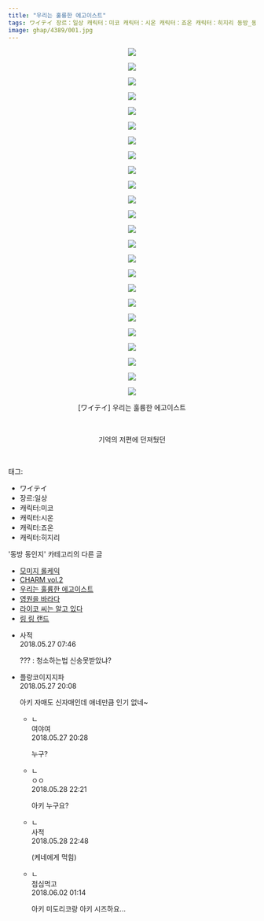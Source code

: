 ```yaml
---
title: "우리는 훌륭한 에고이스트"
tags: ワイテイ 장르：일상 캐릭터：미코 캐릭터：시온 캐릭터：죠온 캐릭터：히지리 동방_동인지
image: ghap/4389/001.jpg
---
```

<div class="article">
<p style="text-align: center; clear: none; float: none;"><img src="{{ site.nasurl }}/ghap/4389/001.jpg"/></p>
<p style="text-align: center; clear: none; float: none;"><img src="{{ site.nasurl }}/ghap/4389/002.jpg"/></p>
<p style="text-align: center; clear: none; float: none;"><img src="{{ site.nasurl }}/ghap/4389/003.jpg"/></p>
<p style="text-align: center; clear: none; float: none;"><img src="{{ site.nasurl }}/ghap/4389/004.jpg"/></p>
<p style="text-align: center; clear: none; float: none;"><img src="{{ site.nasurl }}/ghap/4389/005.jpg"/></p>
<p style="text-align: center; clear: none; float: none;"><img src="{{ site.nasurl }}/ghap/4389/006.jpg"/></p>
<p style="text-align: center; clear: none; float: none;"><img src="{{ site.nasurl }}/ghap/4389/007.jpg"/></p>
<p style="text-align: center; clear: none; float: none;"><img src="{{ site.nasurl }}/ghap/4389/008.jpg"/></p>
<p style="text-align: center; clear: none; float: none;"><img src="{{ site.nasurl }}/ghap/4389/009.jpg"/></p>
<p style="text-align: center; clear: none; float: none;"><img src="{{ site.nasurl }}/ghap/4389/010.jpg"/></p>
<p style="text-align: center; clear: none; float: none;"><img src="{{ site.nasurl }}/ghap/4389/011.jpg"/></p>
<p style="text-align: center; clear: none; float: none;"><img src="{{ site.nasurl }}/ghap/4389/012.jpg"/></p>
<p style="text-align: center; clear: none; float: none;"><img src="{{ site.nasurl }}/ghap/4389/013.jpg"/></p>
<p style="text-align: center; clear: none; float: none;"><img src="{{ site.nasurl }}/ghap/4389/014.jpg"/></p>
<p style="text-align: center; clear: none; float: none;"><img src="{{ site.nasurl }}/ghap/4389/015.jpg"/></p>
<p style="text-align: center; clear: none; float: none;"><img src="{{ site.nasurl }}/ghap/4389/016.jpg"/></p>
<p style="text-align: center; clear: none; float: none;"><img src="{{ site.nasurl }}/ghap/4389/017.jpg"/></p>
<p style="text-align: center; clear: none; float: none;"><img src="{{ site.nasurl }}/ghap/4389/018.jpg"/></p>
<p style="text-align: center; clear: none; float: none;"><img src="{{ site.nasurl }}/ghap/4389/019.jpg"/></p>
<p style="text-align: center; clear: none; float: none;"><img src="{{ site.nasurl }}/ghap/4389/020.jpg"/></p>
<p style="text-align: center; clear: none; float: none;"><img src="{{ site.nasurl }}/ghap/4389/021.jpg"/></p>
<p style="text-align: center; clear: none; float: none;"><img src="{{ site.nasurl }}/ghap/4389/022.jpg"/></p>
<p style="text-align: center; clear: none; float: none;"><img src="{{ site.nasurl }}/ghap/4389/023.jpg"/></p>
<p style="text-align: center; clear: none; float: none;"><img src="{{ site.nasurl }}/ghap/4389/024.jpg"/></p>
<p style="text-align: center; clear: none; float: none;">[ワイテイ] 우리는 훌륭한 에고이스트</p>
<p style="text-align: center; clear: none; float: none;"><br/></p>
<p style="text-align: center; clear: none; float: none;">기억의 저편에 던져뒀던</p>
<p><br/></p>
</div><div class="tagTrail">
<p>태그: </p>
<ul>
<li>ワイテイ</li>
<li>장르:일상</li>
<li>캐릭터:미코</li>
<li>캐릭터:시온</li>
<li>캐릭터:죠온</li>
<li>캐릭터:히지리</li>
</ul>
</div><div class="another">
<p>'동방 동인지' 카테고리의 다른 글</p>
<ul>
<li><a href="/2018-06-04-ghap_4399">모미지 롤케익</a></li>
<li><a href="/2018-05-28-ghap_4393">CHARM vol.2</a></li>
<li><a href="/2018-05-27-ghap_4389">우리는 훌륭한 에고이스트</a></li>
<li><a href="/2018-05-27-ghap_4388">영원을 바라다</a></li>
<li><a href="/2018-05-26-ghap_4384">라이코 씨는 알고 있다</a></li>
<li><a href="/2018-05-26-ghap_4383">링 링 랜드</a></li>
</ul>
</div><div class="cb_module cb_fluid">
<div class="cb_wrt cb_profile">
<div class="comment">
<ul>
<li class="cb_thumb_off" id="comment15262518">
<div class="cb_comment_area">
<div class="cb_info_area">
<div class="cb_section">
<span class="cb_nick_name">사적</span>
</div>
<div class="cb_section">
<span class="cb_date">2018.05.27 07:46 </span>
</div>
</div>
<div class="cb_dsc_comment">
<p class="cb_dsc">
											??? : 청소하는법 신송못받았냐?
										</p>
</div>
</div></li>
<li class="cb_thumb_off" id="comment15262662">
<div class="cb_comment_area">
<div class="cb_info_area">
<div class="cb_section">
<span class="cb_nick_name">플랑코이지지파</span>
</div>
<div class="cb_section">
<span class="cb_date">2018.05.27 20:08 </span>
</div>
</div>
<div class="cb_dsc_comment">
<p class="cb_dsc">
											아키 자매도 신자매인데 애네만큼 인기 없네~
										</p>
</div>
<ul>
<li class="cb_thumb_off" id="comment15262665">
<span class="cb_bu_subnode">ㄴ</span>
<div class="cb_comment_area">
<div class="cb_info_area">
<div class="cb_section">
<span class="cb_nick_name">여야여</span>
</div>
<div class="cb_section">
<span class="cb_date">2018.05.27 20:28 </span>
</div>
</div>
<div class="cb_dsc_comment">
<p class="cb_dsc">
																누구?
															</p>
</div>
</div>
</li>
<li class="cb_thumb_off" id="comment15263105">
<span class="cb_bu_subnode">ㄴ</span>
<div class="cb_comment_area">
<div class="cb_info_area">
<div class="cb_section">
<span class="cb_nick_name">ㅇㅇ</span>
</div>
<div class="cb_section">
<span class="cb_date">2018.05.28 22:21 </span>
</div>
</div>
<div class="cb_dsc_comment">
<p class="cb_dsc">
																아키 누구요?
															</p>
</div>
</div>
</li>
<li class="cb_thumb_off" id="comment15263115">
<span class="cb_bu_subnode">ㄴ</span>
<div class="cb_comment_area">
<div class="cb_info_area">
<div class="cb_section">
<span class="cb_nick_name">사적</span>
</div>
<div class="cb_section">
<span class="cb_date">2018.05.28 22:48 </span>
</div>
</div>
<div class="cb_dsc_comment">
<p class="cb_dsc">
																(케네에게 먹힘)
															</p>
</div>
</div>
</li>
<li class="cb_thumb_off" id="comment15265129">
<span class="cb_bu_subnode">ㄴ</span>
<div class="cb_comment_area">
<div class="cb_info_area">
<div class="cb_section">
<span class="cb_nick_name">점심먹고</span>
</div>
<div class="cb_section">
<span class="cb_date">2018.06.02 01:14 </span>
</div>
</div>
<div class="cb_dsc_comment">
<p class="cb_dsc">
																아키 미도리코랑 아키 시즈하요...
															</p>
</div>
</div>
</li>
</ul>
</div></li>
</ul>
</div>
</div><!-- commentList close -->
</div>